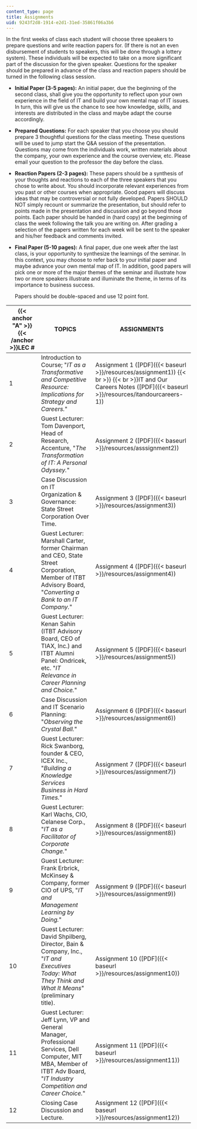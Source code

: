 ```yaml
---
content_type: page
title: Assignments
uid: 9243f2d8-1914-e2d1-31ed-35861f06a3b6
---
```


In the first weeks of class each student will choose three speakers to prepare questions and write reaction papers for. (If there is not an even disbursement of students to speakers, this will be done through a lottery system). These individuals will be expected to take on a more significant part of the discussion for the given speaker. Questions for the speaker should be prepared in advance of the class and reaction papers should be turned in the following class session.

*   **Initial Paper (3-5 pages):** An initial paper, due the beginning of the second class, shall give you the opportunity to reflect upon your own experience in the field of IT and build your own mental map of IT issues. In turn, this will give us the chance to see how knowledge, skills, and interests are distributed in the class and maybe adapt the course accordingly.
*   **Prepared Questions:** For each speaker that you choose you should prepare 3 thoughtful questions for the class meeting. These questions will be used to jump start the Q&A session of the presentation. Questions may come from the individuals work, written materials about the company, your own experience and the course overview, etc. Please email your question to the professor the day before the class.
*   **Reaction Papers (2-3 pages):** These papers should be a synthesis of your thoughts and reactions to each of the three speakers that you chose to write about. You should incorporate relevant experiences from you past or other courses when appropriate. Good papers will discuss ideas that may be controversial or not fully developed. Papers SHOULD NOT simply recount or summarize the presentation, but should refer to points made in the presentation and discussion and go beyond those points. Each paper should be handed in (hard copy) at the beginning of class the week following the talk you are writing on. After grading a selection of the papers written for each week will be sent to the speaker and his/her feedback and comments invited.
*   **Final Paper (5-10 pages):** A final paper, due one week after the last class, is your opportunity to synthesize the learnings of the seminar. In this context, you may choose to refer back to your initial paper and maybe advance your own mental map of IT. In addition, good papers will pick one or more of the major themes of the seminar and illustrate how two or more speakers illustrate and illuminate the theme, in terms of its importance to business success.  
      
    Papers should be double-spaced and use 12 point font.

| {{< anchor "A" >}}{{< /anchor >}}LEC # | TOPICS | ASSIGNMENTS |
| --- | --- | --- |
| 1 | Introduction to Course; "_IT as a Transformative and Competitive Resource: Implications for Strategy and Careers._" | Assignment 1 ([PDF]({{< baseurl >}}/resources/assignment1))  {{< br >}}  {{< br >}}IT and Our Careers Notes ([PDF]({{< baseurl >}}/resources/itandourcareers-1)) |
| 2 | Guest Lecturer: Tom Davenport, Head of Research, Accenture, "_The Transformation of IT: A Personal Odyssey._" | Assignment 2 ([PDF]({{< baseurl >}}/resources/asssignment2)) |
| 3 | Case Discussion on IT Organization & Governance: State Street Corporation Over Time. | Assignment 3 ([PDF]({{< baseurl >}}/resources/assignment3)) |
| 4 | Guest Lecturer: Marshall Carter, former Chairman and CEO, State Street Corporation, Member of ITBT Advisory Board, "_Converting a Bank to an IT Company._" | Assignment 4 ([PDF]({{< baseurl >}}/resources/assignment4)) |
| 5 | Guest Lecturer: Kenan Sahin (ITBT Advisory Board, CEO of TIAX, Inc.) and ITBT Alumni Panel: Ondricek, etc. "_IT Relevance in Career Planning and Choice._" | Assignment 5 ([PDF]({{< baseurl >}}/resources/assignment5)) |
| 6 | Case Discussion and IT Scenario Planning: "_Observing the Crystal Ball._" | Assignment 6 ([PDF]({{< baseurl >}}/resources/assignment6)) |
| 7 | Guest Lecturer: Rick Swanborg, founder & CEO, ICEX Inc., "_Building a Knowledge Services Business in Hard Times._" | Assignment 7 ([PDF]({{< baseurl >}}/resources/assignment7)) |
| 8 | Guest Lecturer: Karl Wachs, CIO, Celanese Corp., "_IT as a Facilitator of Corporate Change._" | Assignment 8 ([PDF]({{< baseurl >}}/resources/assignment8)) |
| 9 | Guest Lecturer: Frank Erbrick, McKinsey & Company, former CIO of UPS, "_IT and Management Learning by Doing._" | Assignment 9 ([PDF]({{< baseurl >}}/resources/assignment9)) |
| 10 | Guest Lecturer: David Shpilberg, Director, Bain & Company, Inc., "_IT and Executives Today: What They Think and What It Means_" (preliminary title). | Assignment 10 ([PDF]({{< baseurl >}}/resources/assignment10)) |
| 11 | Guest Lecturer: Jeff Lynn, VP and General Manager, Professional Services, Dell Computer, MIT MBA, Member of ITBT Adv Board, "_IT Industry Competition and Career Choice._" | Assignment 11 ([PDF]({{< baseurl >}}/resources/assignment11)) |
| 12 | Closing Case Discussion and Lecture. | Assignment 12 ([PDF]({{< baseurl >}}/resources/assignment12))